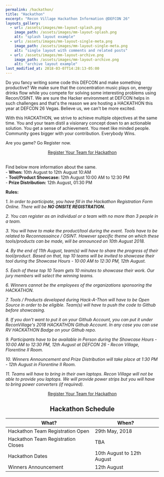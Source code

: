 ```yaml
---
permalink: /hackathon/
title: "Hackathon"
excerpt: "Recon Village Hackathon Information @DEFCON 26"
layouts_gallery:
  - url: /assets/images/mm-layout-splash.png
    image_path: /assets/images/mm-layout-splash.png
    alt: "splash layout example"
  - url: /assets/images/mm-layout-single-meta.png
    image_path: /assets/images/mm-layout-single-meta.png
    alt: "single layout with comments and related posts"
  - url: /assets/images/mm-layout-archive.png
    image_path: /assets/images/mm-layout-archive.png
    alt: "archive layout example"
last_modified_at: 2018-03-07T14:28:13-05:00
---
```

Do you fancy writing some code this DEFCON and make something productive? We make sure that the concentration music plays on, energy drinks flow while you compete for solving some interesting problems using Recon/OSINT. We are sure the Hacker environment at DEFCON helps in such challenges and that's the reason we are hosting a HACKATHON this year at DEFCON 26 Vegas. Believe us, we can't be more excited. 

With this HACKATHON, we strive to achieve multiple objectives at the same time. You and your team distil a visionary concept down to an actionable solution. You get a sense of achievement. You meet like minded people. Community goes bigger with your contribution. Everybody Wins. 

Are you game? Go Register now. 

<center><div markdown="0"><a href="https://goo.gl/forms/Tla8ZabPTRby1UFe2" class="btn btn--success" size="10 ">Register Your Team for Hackathon</a></div></center><br>

Find below more information about the same.
<br> - **When:** 10th August to 12th August 10:AM
<br> - **Tool/Product Showcase:** 12th August 10:00 AM to 12:30 PM
<br> - **Prize Distribution:** 12th August, 01:30 PM

**Rules:** 

*1. In order to participate, you have fill in the Hackathon Registration Form Online. There will be **NO ONSITE REGISTRATION.***

*2. You can register as an individual or a team with no more than 3 people in a team.*

*3. You will have to make the product/tool during the event. Tools have to be related to Reconnassaince / OSINT. However specific theme on which these tools/products can be made, will be announced on 10th August 2018.*

*4. By the end of 11th August, team(s) will have to share the progress of their tool/product. Based on that, top 10 teams will be invited to showcase their tool during the Showcase Hours - 10:00 AM to 12:30 PM, 12th August.*

*5. Each of these top 10 Team gets 10 minutes to showcase their work. Our jury members will select the winning teams.* 

*6. Winners cannot be the employees of the organizations sponsoring the HACKATHON.*

*7. Tools / Products developed during Hack-A-Thon will have to be Open Source in order to be eligible. Team(s) will have to push the code to Github before showcasing.*

*8. If you don't want to put it on your Github Account, you can put it under ReconVillage's 2018 HACKATHON Github Account. In any case you can use RV HACKATHON Badge on your Github repo.* 

*9. Participants have to be available in Person during the Showcase Hours - 10:00 AM to 12:30 PM, 12th August at DEFCON 26 - Recon Village, Florentine II Room.* 

*10. Winners Announcement and Prize Distribution will take place at 1:30 PM - 12th August in Florentine II Room.* 

*11. Teams will have to bring in their own laptops. Recon Village will not be able to provide you laptops. We will provide power strips but you will have to bring power converters (if required).*

<center><div markdown="0"><a href="https://goo.gl/forms/Tla8ZabPTRby1UFe2" class="btn btn--success" size="10 ">Register Your Team for Hackathon</a></div></center>

## <center> Hackathon Schedule </center>

| What?                                        | When?	                                           |
| ------------------------------------------- | ----------------------------------------------------- |
| Hackathon Team Registration Open | 29th May, 2018 |
| Hackathon Team Registration Closes | TBA |
| Hackathon Dates | 10th August to 12th August |
| Winners Announcement | 12th August |
